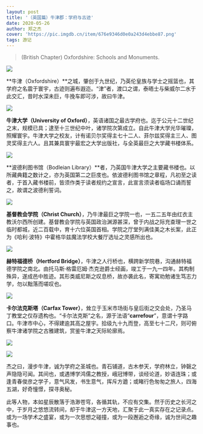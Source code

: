 ```yaml
---
layout: post
title: '（英国篇）牛津郡：学府与古迹'
date: 2020-05-26
author: 郑之杰
cover: 'https://pic.imgdb.cn/item/676e9346d0e0a243d4ebbe87.png'
tags: 游记
---
```


> (British Chapter) Oxfordshire: Schools and Monuments.

![](https://pic.imgdb.cn/item/676e9346d0e0a243d4ebbe87.png)

**牛津（Oxfordshire）**之城，肇创于九世纪，乃英伦皇族与学士之摇篮也，其学府之名震于寰宇，古迹则遍布遐迩。“津”者，渡口之谓，泰晤士与柴威尔二水于此交汇，昔时水深未巨，牛挽车即可涉，故曰牛津。

![](https://pic.imgdb.cn/item/66a8ddb2d9c307b7e9301483.png)

**牛津大学（University of Oxford）**，英语诸国之最古学府也。迄于公元十二世纪之末，规模已具；逮至十三世纪中叶，诸学院次第成立。自此牛津大学光华璀璨，照耀寰宇。牛津大学之校友，计有诺贝尔奖得主七十二人、菲尔兹奖得主三人、图灵奖得主六人。且其兼具寰宇最宏之大学出版社，与全英最巨之大学藏书楼体系。

![](https://pic.imgdb.cn/item/66a8dfc1d9c307b7e931fa4c.png)

**波德利图书馆（Bodleian Library）**者，乃英国牛津大学之主要藏书楼也。以所藏典籍之数计之，亦为英国第二之巨庋也。依波德利图书馆之章程，凡初至之读者，于首入藏书楼前，皆须作类于读者规约之宣言，此宣言须读者临场口诵而誓之，故谓之波德利誓词。

![](https://pic.imgdb.cn/item/66a8da8dd9c307b7e92d1c42.png)

**基督教会学院（Christ Church）**，乃牛津最巨之学院一也，一五二五年由红衣主教沃尔西所创建。基督教会学院与英国政治渊源甚深，曾于内战之际充查理一世之临时都城，近二百载中，育十六位英国首相。学院之厅堂列满佳美之木长案，此正为《哈利·波特》中霍格华兹魔法学校大餐厅选址之灵感所出也。

![](https://pic.imgdb.cn/item/66a8e0aed9c307b7e932d560.png)

**赫特福德桥（Hertford Bridge）**，牛津之人行桥也，横跨新学院巷，沟通赫特福德学院之南北。由托马斯·格雷厄姆·杰克逊爵士经画，竣工于一九一四年。其构制殊异，遂成邑中胜迹。其形类威尼斯之叹息桥，故亦袭此名，寄寓劝勉诸生笃志力学，勿以黜落而嗟叹也。

![](https://pic.imgdb.cn/item/66a8d9fdd9c307b7e92ca036.jpg)

**卡尔法克斯塔（Carfax Tower）**，耸立于玉米市场街与皇后街之交会处，乃圣马丁教堂之仅存遗构也。“卡尔法克斯”之名，源于法语“**carrefour**”，意谓十字路口。牛津市中心，不得建逾其高之屋宇。拾级九十九而登，高至七十二尺，则可俯察牛津诸学院之古雅建筑，赏鉴牛津之天际轮廓焉。

![](https://pic.imgdb.cn/item/66a8dc7bd9c307b7e92ef237.png)

![](https://pic.imgdb.cn/item/66a8dcead9c307b7e92f6227.png)

杰之曰，漫步牛津，诚为学府之圣城也。青石铺道，古木参天，学府林立，钟磬之声隐隐可闻。其间也，或遇博学鸿儒之教授，峨冠博带，谈经论道，妙语连珠；或逢青春俊彦之学子，意气风发，书生意气，挥斥方遒；或睹行色匆匆之旅人，四海五湖，好奇憧憬，探寻奥秘。

此等人物，本如星辰散落于浩渺苍穹，各循其轨，不应有交集。然于历史之长河之中，于岁月之悠悠流转间，却于牛津这一方天地，汇聚于此一真实存在之记录点。或为一场学术之盛宴，或为一次思想之碰撞，或为一段邂逅之奇缘，诚为世间之趣事也。
